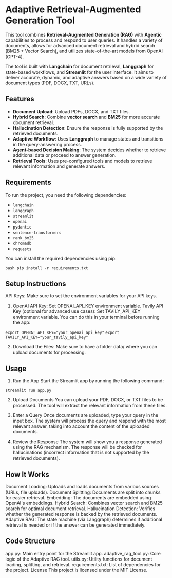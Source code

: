 # Adaptive Retrieval-Augmented Generation Tool

This tool combines **Retrieval-Augmented Generation (RAG)** with **Agentic** capabilities to process and respond to user queries. It handles a variety of documents, allows for advanced document retrieval and hybrid search (BM25 + Vector Search), and utilizes state-of-the-art models from OpenAI (GPT-4).

The tool is built with **Langchain** for document retrieval, **Langgraph** for state-based workflows, and **Streamlit** for the user interface. It aims to deliver accurate, dynamic, and adaptive answers based on a wide variety of document types (PDF, DOCX, TXT, URLs).

## Features

- **Document Upload**: Upload PDFs, DOCX, and TXT files.
- **Hybrid Search**: Combine **vector search** and **BM25** for more accurate document retrieval.
- **Hallucination Detection**: Ensure the response is fully supported by the retrieved documents.
- **Adaptive Workflow**: Uses **Langgraph** to manage states and transitions in the query-answering process.
- **Agent-based Decision Making**: The system decides whether to retrieve additional data or proceed to answer generation.
- **Retrieval Tools**: Uses pre-configured tools and models to retrieve relevant information and generate answers.

## Requirements

To run the project, you need the following dependencies:

- `langchain`
- `langgraph`
- `streamlit`
- `openai`
- `pydantic`
- `sentence-transformers`
- `rank_bm25`
- `chromadb`
- `requests`

You can install the required dependencies using pip:

`bash
pip install -r requirements.txt`

## Setup Instructions
API Keys: Make sure to set the environment variables for your API keys.

1. OpenAI API Key: Set OPENAI_API_KEY environment variable.
Tavily API Key (optional for advanced use cases): Set TAVILY_API_KEY environment variable.
You can do this in your terminal before running the app:

``export OPENAI_API_KEY="your_openai_api_key"``
``export TAVILY_API_KEY="your_tavily_api_key"``


2. Download the Files: Make sure to have a folder data/ where you can upload documents for processing.

## Usage

1. Run the App
Start the Streamlit app by running the following command:

``streamlit run app.py``

2. Upload Documents
You can upload your PDF, DOCX, or TXT files to be processed. The tool will extract the relevant information from these files.

3. Enter a Query
Once documents are uploaded, type your query in the input box. The system will process the query and respond with the most relevant answer, taking into account the content of the uploaded documents.

4. Review the Response
The system will show you a response generated using the RAG mechanism. The response will be checked for hallucinations (incorrect information that is not supported by the retrieved documents).

## How It Works
Document Loading: Uploads and loads documents from various sources (URLs, file uploads).
Document Splitting: Documents are split into chunks for easier retrieval.
Embedding: The documents are embedded using OpenAI's embeddings.
Hybrid Search: Combines vector search and BM25 search for optimal document retrieval.
Hallucination Detection: Verifies whether the generated response is backed by the retrieved documents.
Adaptive RAG: The state machine (via Langgraph) determines if additional retrieval is needed or if the answer can be generated immediately.

## Code Structure
app.py: Main entry point for the Streamlit app.
adaptive_rag_tool.py: Core logic of the Adaptive RAG tool.
utils.py: Utility functions for document loading, splitting, and retrieval.
requirements.txt: List of dependencies for the project.
License
This project is licensed under the MIT License.

